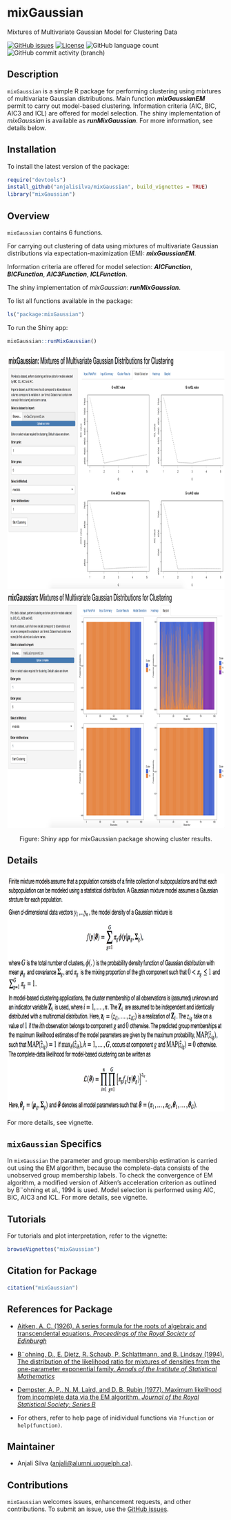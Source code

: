 
<!-- README.md is generated from README.Rmd. Please edit that file -->

# mixGaussian

Mixtures of Multivariate Gaussian Model for Clustering Data

<!-- badges: start -->
<!-- https://www.codefactor.io/repository/github/anjalisilva/testingpackage/issues -->
<!-- [![CodeFactor](https://www.codefactor.io/repository/github/anjalisilva/mixgaussian/badge)](https://www.codefactor.io/repository/github/anjalisilva/testingpackage)-->

[![GitHub
issues](https://img.shields.io/github/issues/anjalisilva/mixGaussian)](https://github.com/anjalisilva/mixGaussian/issues)
[![License](https://img.shields.io/badge/license-MIT-green)](./LICENSE)
![GitHub language
count](https://img.shields.io/github/languages/count/anjalisilva/mixGaussian)
![GitHub commit activity
(branch)](https://img.shields.io/github/commit-activity/y/anjalisilva/mixGaussian/master)
<!-- https://shields.io/category/license --> <!-- badges: end -->

## Description

`mixGaussian` is a simple R package for performing clustering using
mixtures of multivariate Gaussian distributions. Main function
***mixGaussianEM*** permit to carry out model-based clustering.
Information criteria (AIC, BIC, AIC3 and ICL) are offered for model
selection. The shiny implementation of *mixGaussian* is available as
***runMixGaussian***. For more information, see details below.

## Installation

To install the latest version of the package:

``` r
require("devtools")
install_github("anjalisilva/mixGaussian", build_vignettes = TRUE)
library("mixGaussian")
```

## Overview

`mixGaussian` contains 6 functions.

For carrying out clustering of data using mixtures of multivariate
Gaussian distributions via expectation-maximization (EM):
***mixGaussianEM***.

Information criteria are offered for model selection: ***AICFunction***,
***BICFunction***, ***AIC3Function***, ***ICLFunction***.

The shiny implementation of *mixGaussian*: ***runMixGaussian***.

To list all functions available in the package:

``` r
ls("package:mixGaussian")
```

To run the Shiny app:

``` r
mixGaussian::runMixGaussian()
```

<div style="text-align:center">

<img src="inst/extdata/ShinyLinePlot.png" alt="ShinyLinePlot" width="750" height="550"/>

<div style="text-align:center">

<img src="inst/extdata/ShinyBarPlotsShiny.png" alt="ShinyBarPlotsShiny" width="750" height="550"/>

Figure: Shiny app for mixGaussian package showing cluster results.

<div style="text-align:left">
<div style="text-align:left">


## Details

<div style="text-align:left">

<img src="inst/extdata/MixtureGaussian.png" alt="MixtureGaussian" width="750" height="550"/>

<div style="text-align:left">
<div style="text-align:left">

For more details, see vignette.

## `mixGaussian` Specifics

In `mixGaussian` the parameter and group membership estimation is
carried out using the EM algorithm, because the complete-data consists
of the unobserved group membership labels. To check the convergence of
EM algorithm, a modified version of Aitken’s acceleration criterion as
outlined by B¨ohning et al., 1994 is used. Model selection is performed
using AIC, BIC, AIC3 and ICL. For more details, see vignette.

## Tutorials

For tutorials and plot interpretation, refer to the vignette:

``` r
browseVignettes("mixGaussian")
```

## Citation for Package

``` r
citation("mixGaussian")
```

## References for Package

-   [Aitken, A. C. (1926). A series formula for the roots of algebraic
    and transcendental equations. *Proceedings of the Royal Society of
    Edinburgh*](https://www.cambridge.org/core/journals/proceedings-of-the-royal-society-of-edinburgh/article/iiia-series-formula-for-the-roots-of-algebraic-and-transcendental-equations/0CC96A97C8B634E2730F5208E506E6A9)

-   [B¨ohning, D., E. Dietz, R. Schaub, P. Schlattmann, and B. Lindsay
    (1994). The distribution of the likelihood ratio for mixtures of
    densities from the one-parameter exponential family. *Annals of the
    Institute of Statistical
    Mathematics*](https://link.springer.com/article/10.1007/BF01720593)

-   [Dempster, A. P., N. M. Laird, and D. B. Rubin (1977). Maximum
    likelihood from incomplete data via the EM algorithm. *Journal of
    the Royal Statistical Society: Series
    B*](https://www.ece.iastate.edu/~namrata/EE527_Spring08/Dempster77.pdf)

-   For others, refer to help page of inidividual functions via
    `?function` or `help(function)`.

## Maintainer

-   Anjali Silva (<anjali@alumni.uoguelph.ca>).

## Contributions

`mixGaussian` welcomes issues, enhancement requests, and other
contributions. To submit an issue, use the [GitHub
issues](https://github.com/anjalisilva/mixGaussian/issues).
